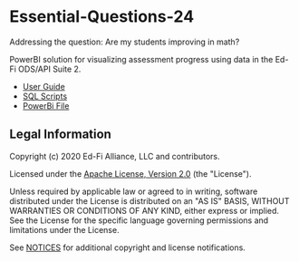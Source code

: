 # Essential-Questions-24

Addressing the question: Are my students improving in math?

PowerBI solution for visualizing assessment progress using data in the Ed-Fi
ODS/API Suite 2.

* [User Guide](docs/EQ_24_Technical_Guidebook_v2.5.docx)
* [SQL Scripts](src/CreateEADM_withCache.sql)
* [PowerBi File](ED24_EdFi_Glenndale_v25.pbix)

## Legal Information

Copyright (c) 2020 Ed-Fi Alliance, LLC and contributors.

Licensed under the [Apache License, Version 2.0](LICENSE) (the "License").

Unless required by applicable law or agreed to in writing, software distributed
under the License is distributed on an "AS IS" BASIS, WITHOUT WARRANTIES OR
CONDITIONS OF ANY KIND, either express or implied. See the License for the
specific language governing permissions and limitations under the License.

See [NOTICES](NOTICES.md) for additional copyright and license notifications.

